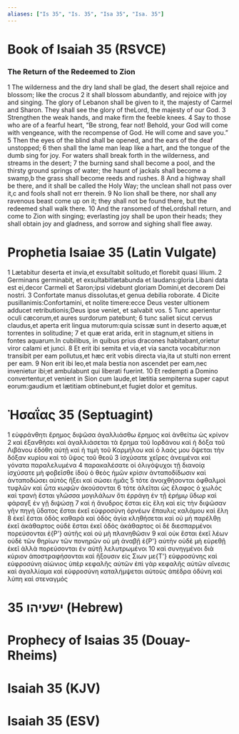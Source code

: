 ```yaml
---
aliases: ["Is 35", "Is. 35", "Isa 35", "Isa. 35"]
---
```



# Book of Isaiah 35 (RSVCE)

### The Return of the Redeemed to Zion
1 The wilderness and the dry land shall be glad, the desert shall rejoice and blossom; like the crocus
2 it shall blossom abundantly, and rejoice with joy and singing. The glory of Lebanon shall be given to it, the majesty of Carmel and Sharon. They shall see the glory of theLord, the majesty of our God.
3 Strengthen the weak hands, and make firm the feeble knees.
4 Say to those who are of a fearful heart, “Be strong, fear not! Behold, your God will come with vengeance, with the recompense of God. He will come and save you.”
5 Then the eyes of the blind shall be opened, and the ears of the deaf unstopped;
6 then shall the lame man leap like a hart, and the tongue of the dumb sing for joy. For waters shall break forth in the wilderness, and streams in the desert;
7 the burning sand shall become a pool, and the thirsty ground springs of water; the haunt of jackals shall become a swamp,b the grass shall become reeds and rushes.
8 And a highway shall be there, and it shall be called the Holy Way; the unclean shall not pass over it,c and fools shall not err therein.
9 No lion shall be there, nor shall any ravenous beast come up on it; they shall not be found there, but the redeemed shall walk there.
10 And the ransomed of theLordshall return, and come to Zion with singing; everlasting joy shall be upon their heads; they shall obtain joy and gladness, and sorrow and sighing shall flee away.


# Prophetia Isaiae 35 (Latin Vulgate)

1 Lætabitur deserta et invia,et exsultabit solitudo,et florebit quasi lilium.
2 Germinans germinabit, et exsultabitlætabunda et laudans:gloria Libani data est ei,decor Carmeli et Saron;ipsi videbunt gloriam Domini,et decorem Dei nostri.
3 Confortate manus dissolutas,et genua debilia roborate.
4 Dicite pusillanimis:Confortamini, et nolite timere:ecce Deus vester ultionem adducet retributionis;Deus ipse veniet, et salvabit vos.
5 Tunc aperientur oculi cæcorum,et aures surdorum patebunt;
6 tunc saliet sicut cervus claudus,et aperta erit lingua mutorum:quia scissæ sunt in deserto aquæ,et torrentes in solitudine;
7 et quæ erat arida, erit in stagnum,et sitiens in fontes aquarum.In cubilibus, in quibus prius dracones habitabant,orietur viror calami et junci.
8 Et erit ibi semita et via,et via sancta vocabitur:non transibit per eam pollutus,et hæc erit vobis directa via,ita ut stulti non errent per eam.
9 Non erit ibi leo,et mala bestia non ascendet per eam,nec invenietur ibi;et ambulabunt qui liberati fuerint.
10 Et redempti a Domino convertentur,et venient in Sion cum laude,et lætitia sempiterna super caput eorum:gaudium et lætitiam obtinebunt,et fugiet dolor et gemitus.


# Ἠσαΐας 35 (Septuagint)

1 εὐφράνθητι ἔρημος διψῶσα ἀγαλλιάσθω ἔρημος καὶ ἀνθείτω ὡς κρίνον
2 καὶ ἐξανθήσει καὶ ἀγαλλιάσεται τὰ ἔρημα τοῦ Ιορδάνου καὶ ἡ δόξα τοῦ Λιβάνου ἐδόθη αὐτῇ καὶ ἡ τιμὴ τοῦ Καρμήλου καὶ ὁ λαός μου ὄψεται τὴν δόξαν κυρίου καὶ τὸ ὕψος τοῦ θεοῦ
3 ἰσχύσατε χεῖρες ἀνειμέναι καὶ γόνατα παραλελυμένα
4 παρακαλέσατε οἱ ὀλιγόψυχοι τῇ διανοίᾳ ἰσχύσατε μὴ φοβεῖσθε ἰδοὺ ὁ θεὸς ἡμῶν κρίσιν ἀνταποδίδωσιν καὶ ἀνταποδώσει αὐτὸς ἥξει καὶ σώσει ἡμᾶς
5 τότε ἀνοιχθήσονται ὀφθαλμοὶ τυφλῶν καὶ ὦτα κωφῶν ἀκούσονται
6 τότε ἁλεῖται ὡς ἔλαφος ὁ χωλός καὶ τρανὴ ἔσται γλῶσσα μογιλάλων ὅτι ἐρράγη ἐν τῇ ἐρήμῳ ὕδωρ καὶ φάραγξ ἐν γῇ διψώσῃ
7 καὶ ἡ ἄνυδρος ἔσται εἰς ἕλη καὶ εἰς τὴν διψῶσαν γῆν πηγὴ ὕδατος ἔσται ἐκεῖ εὐφροσύνη ὀρνέων ἔπαυλις καλάμου καὶ ἕλη
8 ἐκεῖ ἔσται ὁδὸς καθαρὰ καὶ ὁδὸς ἁγία κληθήσεται καὶ οὐ μὴ παρέλθῃ ἐκεῖ ἀκάθαρτος οὐδὲ ἔσται ἐκεῖ ὁδὸς ἀκάθαρτος οἱ δὲ διεσπαρμένοι πορεύσονται ἐ{P'} αὐτῆς καὶ οὐ μὴ πλανηθῶσιν
9 καὶ οὐκ ἔσται ἐκεῖ λέων οὐδὲ τῶν θηρίων τῶν πονηρῶν οὐ μὴ ἀναβῇ ἐ{P'} αὐτὴν οὐδὲ μὴ εὑρεθῇ ἐκεῖ ἀλλὰ πορεύσονται ἐν αὐτῇ λελυτρωμένοι
10 καὶ συνηγμένοι διὰ κύριον ἀποστραφήσονται καὶ ἥξουσιν εἰς Σιων με{T'} εὐφροσύνης καὶ εὐφροσύνη αἰώνιος ὑπὲρ κεφαλῆς αὐτῶν ἐπὶ γὰρ κεφαλῆς αὐτῶν αἴνεσις καὶ ἀγαλλίαμα καὶ εὐφροσύνη καταλήμψεται αὐτούς ἀπέδρα ὀδύνη καὶ λύπη καὶ στεναγμός


# 35 ישעיהו (Hebrew)


# Prophecy of Isaias 35 (Douay-Rheims)


# Isaiah 35 (KJV)


# Isaiah 35 (ESV)

